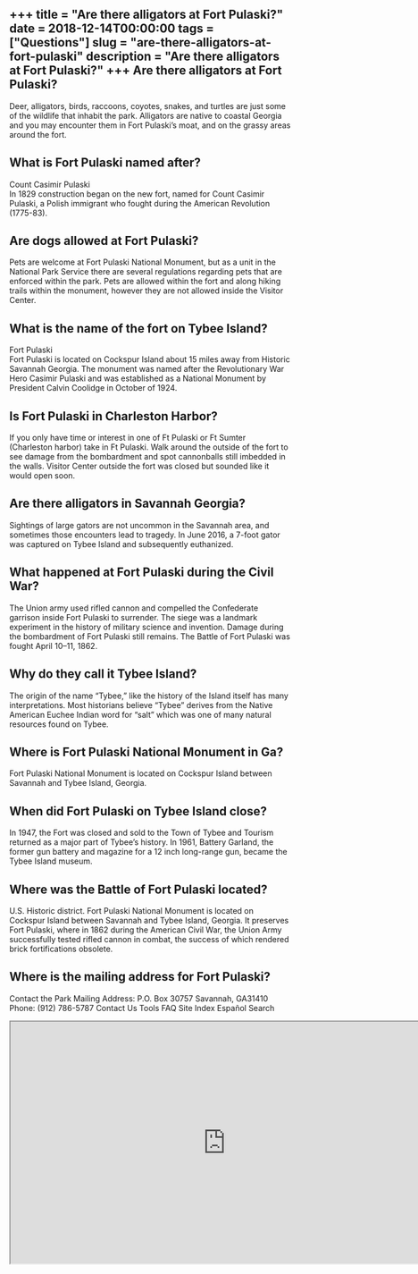 +++
title = "Are there alligators at Fort Pulaski?"
date = 2018-12-14T00:00:00
tags = ["Questions"]
slug = "are-there-alligators-at-fort-pulaski"
description = "Are there alligators at Fort Pulaski?"
+++
Are there alligators at Fort Pulaski?
-------------------------------------

Deer, alligators, birds, raccoons, coyotes, snakes, and turtles are just some of the wildlife that inhabit the park. Alligators are native to coastal Georgia and you may encounter them in Fort Pulaski’s moat, and on the grassy areas around the fort.

What is Fort Pulaski named after?
---------------------------------

Count Casimir Pulaski  
In 1829 construction began on the new fort, named for Count Casimir Pulaski, a Polish immigrant who fought during the American Revolution (1775-83).

Are dogs allowed at Fort Pulaski?
---------------------------------

Pets are welcome at Fort Pulaski National Monument, but as a unit in the National Park Service there are several regulations regarding pets that are enforced within the park. Pets are allowed within the fort and along hiking trails within the monument, however they are not allowed inside the Visitor Center.

What is the name of the fort on Tybee Island?
---------------------------------------------

Fort Pulaski  
Fort Pulaski is located on Cockspur Island about 15 miles away from Historic Savannah Georgia. The monument was named after the Revolutionary War Hero Casimir Pulaski and was established as a National Monument by President Calvin Coolidge in October of 1924.

Is Fort Pulaski in Charleston Harbor?
-------------------------------------

If you only have time or interest in one of Ft Pulaski or Ft Sumter (Charleston harbor) take in Ft Pulaski. Walk around the outside of the fort to see damage from the bombardment and spot cannonballs still imbedded in the walls. Visitor Center outside the fort was closed but sounded like it would open soon.

Are there alligators in Savannah Georgia?
-----------------------------------------

Sightings of large gators are not uncommon in the Savannah area, and sometimes those encounters lead to tragedy. In June 2016, a 7-foot gator was captured on Tybee Island and subsequently euthanized.

What happened at Fort Pulaski during the Civil War?
---------------------------------------------------

The Union army used rifled cannon and compelled the Confederate garrison inside Fort Pulaski to surrender. The siege was a landmark experiment in the history of military science and invention. Damage during the bombardment of Fort Pulaski still remains. The Battle of Fort Pulaski was fought April 10–11, 1862.

Why do they call it Tybee Island?
---------------------------------

The origin of the name “Tybee,” like the history of the Island itself has many interpretations. Most historians believe “Tybee” derives from the Native American Euchee Indian word for “salt” which was one of many natural resources found on Tybee.

Where is Fort Pulaski National Monument in Ga?
----------------------------------------------

Fort Pulaski National Monument is located on Cockspur Island between Savannah and Tybee Island, Georgia.

When did Fort Pulaski on Tybee Island close?
--------------------------------------------

In 1947, the Fort was closed and sold to the Town of Tybee and Tourism returned as a major part of Tybee’s history. In 1961, Battery Garland, the former gun battery and magazine for a 12 inch long-range gun, became the Tybee Island museum.

Where was the Battle of Fort Pulaski located?
---------------------------------------------

U.S. Historic district. Fort Pulaski National Monument is located on Cockspur Island between Savannah and Tybee Island, Georgia. It preserves Fort Pulaski, where in 1862 during the American Civil War, the Union Army successfully tested rifled cannon in combat, the success of which rendered brick fortifications obsolete.

Where is the mailing address for Fort Pulaski?
----------------------------------------------

Contact the Park Mailing Address: P.O. Box 30757 Savannah, GA31410 Phone: (912) 786-5787 Contact Us Tools FAQ Site Index Español Search

<iframe allow="accelerometer; autoplay; clipboard-write; encrypted-media; gyroscope; picture-in-picture" allowfullscreen="" class="__youtube_prefs__  epyt-is-override  no-lazyload" data-no-lazy="1" data-origheight="433" data-origwidth="770" data-skipgform_ajax_framebjll="" height="433" id="_ytid_76033" loading="lazy" src="https://www.youtube.com/embed/itlfk0kKV0k?enablejsapi=1&autoplay=0&cc_load_policy=0&cc_lang_pref=&iv_load_policy=1&loop=0&modestbranding=0&rel=1&fs=1&playsinline=0&autohide=2&theme=dark&color=red&controls=1&" title="YouTube player" width="770"></iframe>